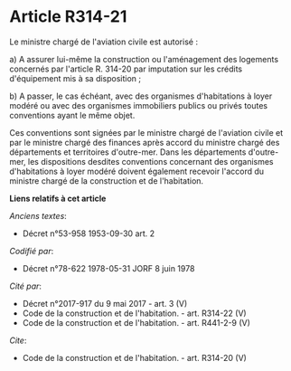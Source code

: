 # Article R314-21

Le ministre chargé de l'aviation civile est autorisé : 

a) A assurer lui-même la construction ou l'aménagement des logements concernés par l'article R. 314-20 par imputation sur les
crédits d'équipement mis à sa disposition ; 

b) A passer, le cas échéant, avec des organismes d'habitations à loyer modéré ou avec des organismes immobiliers publics ou
privés toutes conventions ayant le même objet. 

Ces conventions sont signées par le ministre chargé de l'aviation civile et par le ministre chargé des finances après accord
du ministre chargé des départements et territoires d'outre-mer. Dans les départements d'outre-mer, les dispositions desdites
conventions concernant des organismes d'habitations à loyer modéré doivent également recevoir l'accord du ministre chargé de
la construction et de l'habitation.

**Liens relatifs à cet article**

_Anciens textes_:

  - Décret n°53-958 1953-09-30 art. 2

_Codifié par_:

  - Décret n°78-622 1978-05-31 JORF 8 juin 1978

_Cité par_:

  - Décret n°2017-917 du 9 mai 2017 - art. 3 (V)
  - Code de la construction et de l'habitation. - art. R314-22 (V)
  - Code de la construction et de l'habitation. - art. R441-2-9 (V)

_Cite_:

  - Code de la construction et de l'habitation. - art. R314-20 (V)
